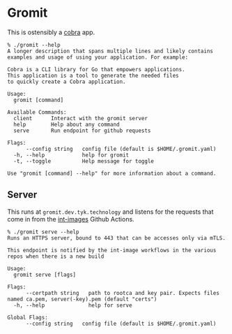 # Gromit

This is ostensibly a [cobra](https://github.com/spf13/cobra "cobra cli") app. 

``` shellsession
% ./gromit --help
A longer description that spans multiple lines and likely contains
examples and usage of using your application. For example:

Cobra is a CLI library for Go that empowers applications.
This application is a tool to generate the needed files
to quickly create a Cobra application.

Usage:
  gromit [command]

Available Commands:
  client      Interact with the gromit server
  help        Help about any command
  serve       Run endpoint for github requests

Flags:
      --config string   config file (default is $HOME/.gromit.yaml)
  -h, --help            help for gromit
  -t, --toggle          Help message for toggle

Use "gromit [command] --help" for more information about a command.
```

## Server

This runs at `gromit.dev.tyk.technology` and listens for the requests that come in from the [int-images](https://github.com/TykTechnologies/tyk-ci/blob/master/wf-gen/int-image.yml.m4 "integration images") Github Actions.

```shellsession
% ./gromit serve --help
Runs an HTTPS server, bound to 443 that can be accesses only via mTLS. 

This endpoint is notified by the int-image workflows in the various repos when there is a new build

Usage:
  gromit serve [flags]

Flags:
      --certpath string   path to rootca and key pair. Expects files named ca.pem, server(-key).pem (default "certs")
  -h, --help              help for serve

Global Flags:
      --config string   config file (default is $HOME/.gromit.yaml)
```

